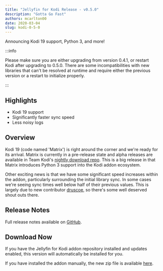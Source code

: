 ```yaml
---
title: "Jellyfin for Kodi Release - v0.5.0"
description: "Gotta Go Fast"
authors: mcarlton00
date: 2020-03-04
slug: kodi-0-5-0
---
```


Announcing Kodi 19 support, Python 3, and more!

<!-- truncate -->

:::info

Please make sure you are either upgrading from version 0.4.1, or restart Kodi after upgrading to 0.5.0. There are some incompatibilities with new libraries that can't be resolved at runtime and require either the previous version or a restart to initialize properly.

:::

## Highlights

- Kodi 19 support
- Significantly faster sync speed
- Less noisy logs

## Overview

Kodi 19 (code named 'Matrix') is right around the corner and we're ready for its arrival.  Matrix is currently in a pre-release state and alpha releases are available in Team Kodi's [nightly download repo](https://mirrors.kodi.tv/nightlies/).  This is a big release in that Matrix introduces Python 3 support into the Kodi addon ecosystem.

Other exciting news is that we have some significant speed increases within the addon, particularly surrounding the initial library sync.  In some cases we're seeing sync times well below half of their previous values.  This is largely due to new contributor [druscoe](https://github.com/druscoe), so there's some well deserved shout outs there.

## Release Notes

Full release notes available on [GitHub](https://github.com/jellyfin/jellyfin-kodi/releases/tag/v0.5.0).

## Download Now

If you have the Jellyfin for Kodi addon repository installed and updates enabled, this version will automatically be installed for you.

<!-- markdownlint-disable MD059 -->

If you have installed the addon manually, the new zip file is available [here](https://repo.jellyfin.org/releases/client/kodi/plugin.video.jellyfin/plugin.video.jellyfin-0.5.0.zip).
